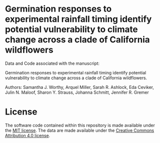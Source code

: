 # Germination responses to experimental rainfall timing identify potential vulnerability to climate change across a clade of California wildflowers
 
Data and Code associated with the manuscript: 

Germination responses to experimental rainfall timing identify potential vulnerability to climate change across a clade of California wildflowers.

Authors: Samantha J. Worthy, Arquel Miller, Sarah R. Ashlock, Eda Ceviker, Julin N. Maloof, Sharon Y. Strauss, Johanna Schmitt, Jennifer R. Gremer

# License
The software code contained within this repository is made available under the [MIT license](https://opensource.org/licenses/mit-license.php). The data are made available under the [Creative Commons Attribution 4.0 license](https://creativecommons.org/licenses/by/4.0/).